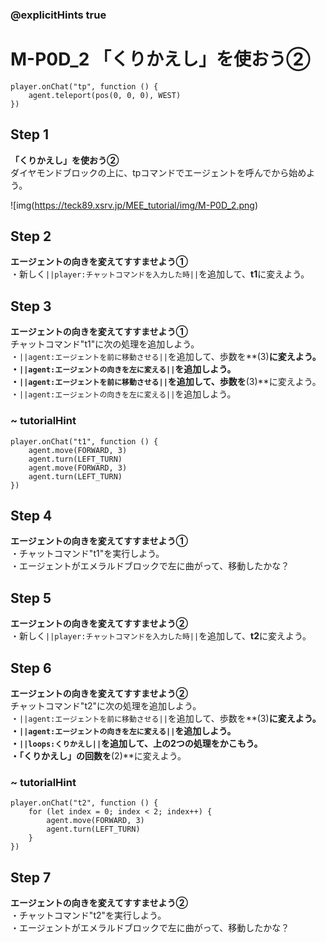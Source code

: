 ### @explicitHints true

# M-P0D_2 「くりかえし」を使おう② 

```template
player.onChat("tp", function () {
    agent.teleport(pos(0, 0, 0), WEST)
})
```

## Step 1  
**「くりかえし」を使おう②**  
ダイヤモンドブロックの上に、tpコマンドでエージェントを呼んでから始めよう。

![img(https://teck89.xsrv.jp/MEE_tutorial/img/M-P0D_2.png)

## Step 2  
**エージェントの向きを変えてすすませよう①**  
・新しく``||player:チャットコマンドを入力した時||``を追加して、**t1**に変えよう。

## Step 3  
**エージェントの向きを変えてすすませよう①**  
チャットコマンド"t1"に次の処理を追加しよう。  
・``||agent:エージェントを前に移動させる||``を追加して、歩数を**(3)**に変えよう。  
・``||agent:エージェントの向きを左に変える||``を追加しよう。  
・``||agent:エージェントを前に移動させる||``を追加して、歩数を**(3)**に変えよう。  
・``||agent:エージェントの向きを左に変える||``を追加しよう。

### ~ tutorialHint
```blocks
player.onChat("t1", function () {
    agent.move(FORWARD, 3)
    agent.turn(LEFT_TURN)
    agent.move(FORWARD, 3)
    agent.turn(LEFT_TURN)
})
```

## Step 4  
**エージェントの向きを変えてすすませよう①**  
・チャットコマンド"t1"を実行しよう。  
・エージェントがエメラルドブロックで左に曲がって、移動したかな？

## Step 5  
**エージェントの向きを変えてすすませよう②**  
・新しく``||player:チャットコマンドを入力した時||``を追加して、**t2**に変えよう。

## Step 6  
**エージェントの向きを変えてすすませよう②**  
チャットコマンド"t2"に次の処理を追加しよう。  
・``||agent:エージェントを前に移動させる||``を追加して、歩数を**(3)**に変えよう。  
・``||agent:エージェントの向きを左に変える||``を追加しよう。  
・``||loops:くりかえし||``を追加して、上の2つの処理をかこもう。  
・「くりかえし」の回数を**(2)**に変えよう。

### ~ tutorialHint
```blocks
player.onChat("t2", function () {
    for (let index = 0; index < 2; index++) {
        agent.move(FORWARD, 3)
        agent.turn(LEFT_TURN)
    }
})
```

## Step 7  
**エージェントの向きを変えてすすませよう②**  
・チャットコマンド"t2"を実行しよう。  
・エージェントがエメラルドブロックで左に曲がって、移動したかな？
